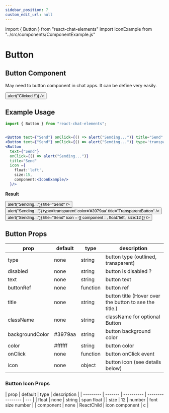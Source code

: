 ```yaml
---
sidebar_position: 7
custom_edit_url: null
---
```


import { Button } from "react-chat-elements"
import IconExample from "../src/components/ComponentExample.js"

# Button

## Button Component

May need to button component in chat apps. It can be define very easily.

<div style={{ color:"black", margin:"50px 0px"}}>
  <Button text={"click me!"} onClick={() => alert("Clicked !")} />
</div>

## Example Usage

```jsx
import { Button } from "react-chat-elements";


<Button text={"Send"} onClick={() => alert("Sending...")} title="Send" />;
<Button text={"Send"} onClick={() => alert("Sending...")} type='transparent' title="Send" />;
<Button
  text={"Send"}
  onClick={() => alert("Sending...")}
  title="Send"
  icon ={
    float:'left',
    size:15,
    component:<IconExample/>
  }/>
```

**Result**

<div style={{ color:"black", display:'flex' ,flexDirection:'row' , alignItems:'center' , justifyContent:'space-evenly'}}>
  <Button text={"Send"} onClick={() => alert("Sending...")} title="Send" />
  <Button text={"TransperantButton"} onClick={() => alert("Sending...")} type='transparent' color='#3979aa' title="TransparentButton" />
  <Button 
    text={"Send"} 
    onClick={() => alert("Sending...")} 
    title="Send"
    icon = {{
      component : <IconExample/>,
      float:'left',
      size:12
    }}
 />
</div>

## Button Props

| prop            | default | type     | description                                            |
| --------------- | ------- | -------- | ------------------------------------------------------ |
| type            | none    | string   | button type (outlined, transparent)                    |
| disabled        | none    | string   | button is disabled ?                                   |
| text            | none    | string   | button text                                            |
| buttonRef       | none    | function | button ref                                             |
| title           | none    | string   | button title (Hover over the button to see the title.) |
| className       | none    | string   | className for optional Button                          |
| backgroundColor | #3979aa | string   | button background color                                |
| color           | #ffffff | string   | button color                                           |
| onClick         | none    | function | button onClick event                                   |
| icon            | none    | object   | button icon (see details below)                        |

### Button Icon Props

| prop      | default | type       | description      |
| --------- | ------- | ---------- | ---------------- | --- |
| float     | none    | string     | span float       |
| size      | 12      | number     | font size number |
| component | none    | ReactChild | icon component   | c   |
